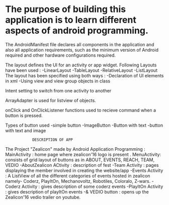 # The purpose of building this application is to learn different aspects of android programming.

The AndroidManifest file declares all components in the application and also all application requirements, such as the minimum version of
Android required and other hardware configurations required.

The layout defines the  UI for an activity or app widget.
Following Layouts have been used :
-LinearLayout
-TableLayout
-RelativeLayout
-ListLayout
The layout has been specified using both ways :
-Declaration of UI elements in xml 
-Using view and view group objects in class 

Intent setting to switch from one activity to another

ArrayAdapter is used for listview of objects.

onClick and OnClickListener functions used to recieve command when a button is pressed.

Types of button used 
-simple button 
-ImageButton
-Button with text 
-button with text and image



                DESCRIPTION OF APP

The Project "Zealicon"  made by Android Application Programming :
MainActivity :  home page where zealicon'16 logo is present . 
MenuActivity:  consists of grid layout of buttons as in ABOUT, EVENTS, REACH, TEAM, VEDIO
  -AboutZealicon ACtivity : description of fest
  -Team Activity : pages displaying the member involved in creating the website/app
  -Events Activity : A ListView of all the different categories of events hosted in zealicon namely- Coderz, PlayItOn, Mechanovoltz,
                     Robotiles, Coloralo, Z-wars.
       -Coderz  Activity : gives description of some coderz events
       -PlayItOn Activity : gives description of playItOn events
  -& VEDIO button : opens up the Zealicon'16 vedio trailer on youtube.
  
  
  
  
  
  
  
  
